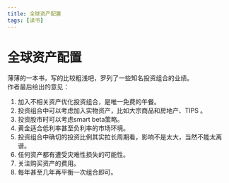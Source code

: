 ```yaml
---
title: 全球资产配置
tags: [读书]
---
```

# 全球资产配置
薄薄的一本书，写的比较粗浅吧，罗列了一些知名投资组合的业绩。  
作者最后给出的意见：  
1. 加入不相关资产优化投资组合，是唯一免费的午餐。
2. 投资组合中可以考虑加入实物资产，比如大宗商品和房地产、TIPS 。  
3. 投资股市时可以考虑smart beta策略。
4. 黄金适合低利率甚至负利率的市场环境。
5. 投资组合中确切的投资比例其实拉长周期看，影响不是太大，当然不能太离谱。
6. 任何资产都有遭受灾难性损失的可能性。
7. 关注购买资产的费用。
8. 每年甚至几年再平衡一次组合即可。